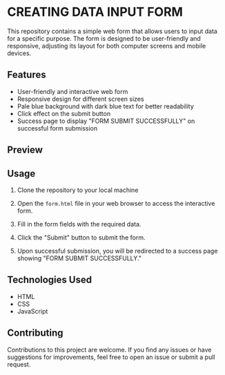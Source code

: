 # CREATING DATA INPUT FORM

This repository contains a simple web form that allows users to input data for a specific purpose. The form is designed to be user-friendly and responsive, adjusting its layout for both computer screens and mobile devices.

## Features

- User-friendly and interactive web form
- Responsive design for different screen sizes
- Pale blue background with dark blue text for better readability
- Click effect on the submit button
- Success page to display "FORM SUBMIT SUCCESSFULLY" on successful form submission

## Preview


## Usage

1. Clone the repository to your local machine

2. Open the `form.html` file in your web browser to access the interactive form.

3. Fill in the form fields with the required data.

4. Click the "Submit" button to submit the form.

5. Upon successful submission, you will be redirected to a success page showing "FORM SUBMIT SUCCESSFULLY."

## Technologies Used

- HTML
- CSS
- JavaScript

## Contributing

Contributions to this project are welcome. If you find any issues or have suggestions for improvements, feel free to open an issue or submit a pull request.




